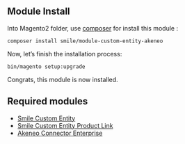 ## Module Install

Into Magento2 folder, use [composer](https://getcomposer.org/) for install this module :

`composer install smile/module-custom-entity-akeneo`

Now, let’s finish the installation process:

`bin/magento setup:upgrade`

Congrats, this module is now installed.

## Required modules
* [Smile Custom Entity](https://github.com/Smile-SA/magento2-module-custom-entity)
* [Smile Custom Entity Product Link](https://github.com/Smile-SA/magento2-module-custom-entity-product-link)
* [Akeneo Connector Enterprise](https://apps.akeneo.com/extension/akeneo-connector-magento-2-enterprise-edition)                                                                    
